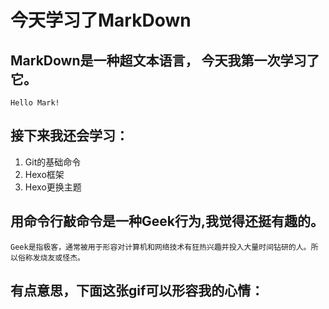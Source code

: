 # **今天学习了MarkDown**
## MarkDown是一种超文本语言， 今天我第一次学习了它。
`Hello Mark!`
## 接下来我还会学习：
1. Git的基础命令
2. Hexo框架
3. Hexo更换主题
## 用命令行敲命令是一种Geek行为,我觉得还挺有趣的。
```Geek是指极客，通常被用于形容对计算机和网络技术有狂热兴趣并投入大量时间钻研的人。所以俗称发烧友或怪杰。```
## 有点意思，下面这张gif可以形容我的心情：
